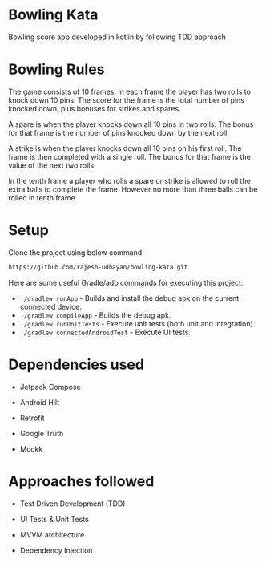 # Bowling Kata

Bowling score app developed in kotlin by following TDD approach

# Bowling Rules

The game consists of 10 frames. In each frame the player has two rolls to knock down 10 pins. The score for the frame is the total number of pins knocked down, plus bonuses for strikes and spares.

A spare is when the player knocks down all 10 pins in two rolls. The bonus for that frame is the number of pins knocked down by the next roll.

A strike is when the player knocks down all 10 pins on his first roll. The frame is then completed with a single roll. The bonus for that frame is the value of the next two rolls.

In the tenth frame a player who rolls a spare or strike is allowed to roll the extra balls to complete the frame. However no more than three balls can be rolled in tenth frame.

# Setup

Clone the project using below command

```bash
https://github.com/rajesh-udhayan/bowling-kata.git
```

Here are some useful Gradle/adb commands for executing this project:

 * `./gradlew runApp` - Builds and install the debug apk on the current connected device.
 * `./gradlew compileApp` - Builds the debug apk.
 * `./gradlew runUnitTests` - Execute unit tests (both unit and integration).
 * `./gradlew connectedAndroidTest` - Execute UI tests.
 
 # Dependencies used
 
 - Jetpack Compose
 
 - Android Hilt
 
 - Retrofit
 
 - Google Truth 
 
 - Mockk
 
 # Approaches followed 
 
 - Test Driven Development (TDD)

- UI Tests & Unit Tests

- MVVM architecture

- Dependency Injection
